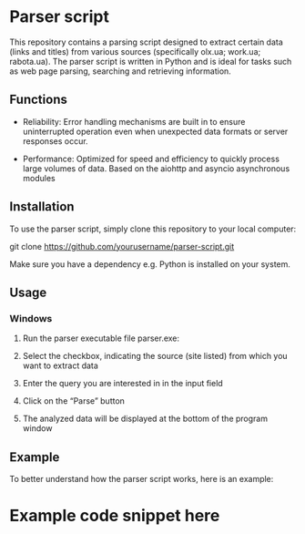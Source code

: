 # Parser script

This repository contains a parsing script designed to extract certain data (links and titles) from various sources (specifically olx.ua; work.ua; rabota.ua). The parser script is written in Python and is ideal for tasks such as web page parsing, searching and retrieving information.

## Functions

- Reliability: Error handling mechanisms are built in to ensure uninterrupted operation even when unexpected data formats or server responses occur.

- Performance: Optimized for speed and efficiency to quickly process large volumes of data. Based on the aiohttp and asyncio asynchronous modules

## Installation

To use the parser script, simply clone this repository to your local computer:



git clone https://github.com/yourusername/parser-script.git


Make sure you have a dependency e.g. Python is installed on your system.




## Usage
  ### Windows

  1. Run the parser executable file parser.exe:
  
  2. Select the checkbox, indicating the source (site listed) from which you want to extract data
  
  4. Enter the query you are interested in in the input field
  
  5. Click on the “Parse” button
  
  6. The analyzed data will be displayed at the bottom of the program window

## Example

To better understand how the parser script works, here is an example:

# Example code snippet here
